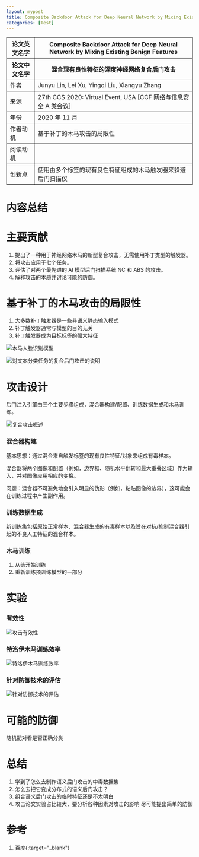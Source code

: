 ```yaml
---
layout: mypost
title: Composite Backdoor Attack for Deep Neural Network by Mixing Existing Benign Features
categories: [Test]
---
```


<table border="1">
    <tr>
        <th>论文英文名字</th>
        <th>Composite Backdoor Attack for Deep Neural Network by Mixing Existing Benign Features</th>
    </tr>
    <tr>
        <th>论文中文名字</th>
        <th>混合现有良性特征的深度神经网络复合后门攻击</th>
    </tr>
    <tr>
        <td>作者</td>
        <td>Junyu Lin, Lei Xu, Yingqi Liu, Xiangyu Zhang</td>
    </tr>
    <tr>
        <td>来源</td>
        <td>27th CCS 2020: Virtual Event, USA [CCF 网络与信息安全 A 类会议]</td>
    </tr>
    <tr>
        <td>年份</td>
        <td>2020 年 11 月</td>
    </tr>
    <tr>
        <td>作者动机</td>
        <td>基于补丁的木马攻击的局限性</td>
    </tr>
    <tr>
        <td>阅读动机</td>
        <td></td>
    </tr>
    <tr>
        <td>创新点</td>
        <td>使用由多个标签的现有良性特征组成的木马触发器来躲避后门扫描仪</td>
    </tr>
</table>

# 内容总结

# 主要贡献

1. 提出了一种用于神经网络木马的新型复合攻击，无需使用补丁类型的触发器。
2. 将攻击应用于七个任务。
3. 评估了对两个最先进的 AI 模型后门扫描系统 NC 和 ABS 的攻击。
4. 解释攻击的本质并讨论可能的防御。

# 基于补丁的木马攻击的局限性

1. 大多数补丁触发器是一些非语义静态输入模式
2. 补丁触发器通常与模型的目的无关
3. 补丁触发器成为目标标签的强大特征

![木马人脸识别模型](木马人脸识别模型.png)

![对文本分类任务的复合后门攻击的说明](对文本分类任务的复合后门攻击的说明.png)

# 攻击设计

后门注入引擎由三个主要步骤组成，混合器构建/配置、训练数据生成和木马训练。

![复合攻击概述](复合攻击概述.png)

### 混合器构建

基本思想：通过混合来自触发标签的现有良性特征/对象来组成有毒样本。

混合器将两个图像和配置（例如，边界框、随机水平翻转和最大重叠区域）作为输入，并对图像应用相应的变换。

问题：混合器不可避免地会引入明显的伪影（例如，粘贴图像的边界），这可能会在训练过程中产生副作用。

### 训练数据生成

新训练集包括原始正常样本、混合器生成的有毒样本以及旨在对抗/抑制混合器引起的不良人工特征的混合样本。

### 木马训练

1. 从头开始训练
2. 重新训练预训练模型的一部分

# 实验

### 有效性

![攻击有效性](攻击有效性.png)

### 特洛伊木马训练效率

![特洛伊木马训练效率](特洛伊木马训练效率.png)

### 针对防御技术的评估

![针对防御技术的评估](针对防御技术的评估.png)


# 可能的防御

随机配对看是否正确分类

# 总结

1. 学到了怎么去制作语义后门攻击的中毒数据集
2. 怎么去把它变成分布式的语义后门攻击？
3. 组合语义后门攻击的临时特征还是不太明白
4. 攻击论文实验占比较大，要分析各种因素对攻击的影响 尽可能提出简单的防御

# 参考

1. [百度](https://www.baidu.com){:target="_blank"}